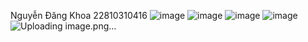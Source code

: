 Nguyễn Đăng Khoa 22810310416
![image](https://github.com/user-attachments/assets/a533fd02-782d-4797-b721-a3400bb3d860)
![image](https://github.com/user-attachments/assets/90b1703d-5bd3-4932-bf77-6737740e7917)
![image](https://github.com/user-attachments/assets/94bca2e1-db9d-4fd6-b10e-135308747552)
![image](https://github.com/user-attachments/assets/6cd17038-1c93-419a-a838-8f740b74c28d)
![Uploading image.png…]()
